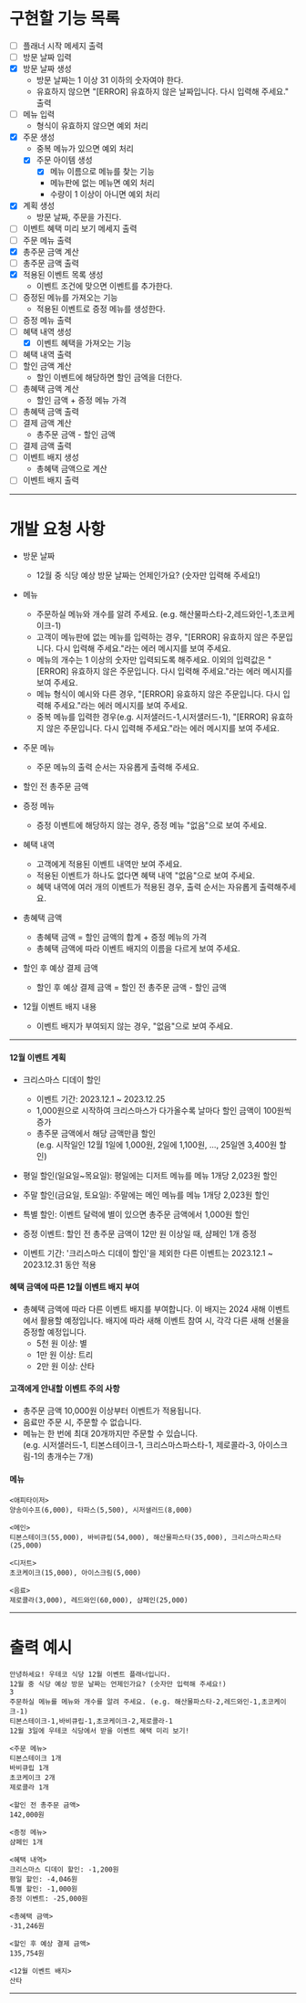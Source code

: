 # 구현할 기능 목록

- [ ] 플래너 시작 메세지 출력
- [ ] 방문 날짜 입력
- [x] 방문 날짜 생성
    - 방문 날짜는 1 이상 31 이하의 숫자여야 한다.
    - 유효하지 않으면 "[ERROR] 유효하지 않은 날짜입니다. 다시 입력해 주세요." 출력
- [ ] 메뉴 입력
    - 형식이 유효하지 않으면 예외 처리
- [x] 주문 생성
    - 중복 메뉴가 있으면 예외 처리
    - [x] 주문 아이템 생성
        - [x] 메뉴 이름으로 메뉴를 찾는 기능
        - 메뉴판에 없는 메뉴면 예외 처리
        - 수량이 1 이상이 아니면 예외 처리
- [x] 계획 생성
    - 방문 날짜, 주문을 가진다.
- [ ] 이벤트 혜택 미리 보기 메세지 출력
- [ ] 주문 메뉴 출력
- [x] 총주문 금액 계산
- [ ] 총주문 금액 출력
- [x] 적용된 이벤트 목록 생성
    - 이벤트 조건에 맞으면 이벤트를 추가한다.
- [ ] 증정된 메뉴를 가져오는 기능
    - 적용된 이벤트로 증정 메뉴를 생성한다.
- [ ] 증정 메뉴 출력
- [ ] 혜택 내역 생성
    - [x] 이벤트 혜택을 가져오는 기능
- [ ] 혜택 내역 출력
- [ ] 할인 금액 계산
    - 할인 이벤트에 해당하면 할인 금엑을 더한다.
- [ ] 총혜택 금액 계산
    - 할인 금액 + 증정 메뉴 가격
- [ ] 총혜택 금액 출력
- [ ] 결제 금액 계산
    - 총주문 금액 - 할인 금액
- [ ] 결제 금액 출력
- [ ] 이벤트 배지 생성
    - 총혜택 금액으로 계산
- [ ] 이벤트 배지 출력

---

# 개발 요청 사항

- 방문 날짜
    - 12월 중 식당 예상 방문 날짜는 언제인가요? (숫자만 입력해 주세요!)
- 메뉴
    - 주문하실 메뉴와 개수를 알려 주세요. (e.g. 해산물파스타-2,레드와인-1,초코케이크-1)
    - 고객이 메뉴판에 없는 메뉴를 입력하는 경우, "[ERROR] 유효하지 않은 주문입니다. 다시 입력해 주세요."라는 에러 메시지를 보여 주세요.
    - 메뉴의 개수는 1 이상의 숫자만 입력되도록 해주세요. 이외의 입력값은 "[ERROR] 유효하지 않은 주문입니다. 다시 입력해 주세요."라는 에러 메시지를 보여 주세요.
    - 메뉴 형식이 예시와 다른 경우, "[ERROR] 유효하지 않은 주문입니다. 다시 입력해 주세요."라는 에러 메시지를 보여 주세요.
    - 중복 메뉴를 입력한 경우(e.g. 시저샐러드-1,시저샐러드-1), "[ERROR] 유효하지 않은 주문입니다. 다시 입력해 주세요."라는 에러 메시지를 보여 주세요.

- 주문 메뉴
    - 주문 메뉴의 출력 순서는 자유롭게 출력해 주세요.
- 할인 전 총주문 금액
- 증정 메뉴
    - 증정 이벤트에 해당하지 않는 경우, 증정 메뉴 "없음"으로 보여 주세요.
- 혜택 내역
    - 고객에게 적용된 이벤트 내역만 보여 주세요.
    - 적용된 이벤트가 하나도 없다면 혜택 내역 "없음"으로 보여 주세요.
    - 혜택 내역에 여러 개의 이벤트가 적용된 경우, 출력 순서는 자유롭게 출력해주세요.
- 총혜택 금액
    - 총혜택 금액 = 할인 금액의 합계 + 증정 메뉴의 가격
    - 총혜택 금액에 따라 이벤트 배지의 이름을 다르게 보여 주세요.
- 할인 후 예상 결제 금액
    - 할인 후 예상 결제 금액 = 할인 전 총주문 금액 - 할인 금액
- 12월 이벤트 배지 내용
    - 이벤트 배지가 부여되지 않는 경우, "없음"으로 보여 주세요.

---

#### 12월 이벤트 계획

- 크리스마스 디데이 할인
    - 이벤트 기간: 2023.12.1 ~ 2023.12.25
    - 1,000원으로 시작하여 크리스마스가 다가올수록 날마다 할인 금액이 100원씩 증가
    - 총주문 금액에서 해당 금액만큼 할인  
      (e.g. 시작일인 12월 1일에 1,000원, 2일에 1,100원, ..., 25일엔 3,400원 할인)

- 평일 할인(일요일~목요일): 평일에는 디저트 메뉴를 메뉴 1개당 2,023원 할인
- 주말 할인(금요일, 토요일): 주말에는 메인 메뉴를 메뉴 1개당 2,023원 할인
- 특별 할인: 이벤트 달력에 별이 있으면 총주문 금액에서 1,000원 할인
- 증정 이벤트: 할인 전 총주문 금액이 12만 원 이상일 때, 샴페인 1개 증정
- 이벤트 기간: '크리스마스 디데이 할인'을 제외한 다른 이벤트는 2023.12.1 ~ 2023.12.31 동안 적용

#### 혜택 금액에 따른 12월 이벤트 배지 부여

- 총혜택 금액에 따라 다른 이벤트 배지를 부여합니다. 이 배지는 2024 새해 이벤트에서 활용할 예정입니다.
  배지에 따라 새해 이벤트 참여 시, 각각 다른 새해 선물을 증정할 예정입니다.
    - 5천 원 이상: 별
    - 1만 원 이상: 트리
    - 2만 원 이상: 산타

#### 고객에게 안내할 이벤트 주의 사항

- 총주문 금액 10,000원 이상부터 이벤트가 적용됩니다.
- 음료만 주문 시, 주문할 수 없습니다.
- 메뉴는 한 번에 최대 20개까지만 주문할 수 있습니다.  
  (e.g. 시저샐러드-1, 티본스테이크-1, 크리스마스파스타-1, 제로콜라-3, 아이스크림-1의 총개수는 7개)

#### 메뉴

```
<애피타이저>
양송이수프(6,000), 타파스(5,500), 시저샐러드(8,000)

<메인>
티본스테이크(55,000), 바비큐립(54,000), 해산물파스타(35,000), 크리스마스파스타(25,000)

<디저트>
초코케이크(15,000), 아이스크림(5,000)

<음료>
제로콜라(3,000), 레드와인(60,000), 샴페인(25,000)
```

---

# 출력 예시

```
안녕하세요! 우테코 식당 12월 이벤트 플래너입니다.
12월 중 식당 예상 방문 날짜는 언제인가요? (숫자만 입력해 주세요!)
3
주문하실 메뉴를 메뉴와 개수를 알려 주세요. (e.g. 해산물파스타-2,레드와인-1,초코케이크-1)
티본스테이크-1,바비큐립-1,초코케이크-2,제로콜라-1
12월 3일에 우테코 식당에서 받을 이벤트 혜택 미리 보기!
 
<주문 메뉴>
티본스테이크 1개
바비큐립 1개
초코케이크 2개
제로콜라 1개
 
<할인 전 총주문 금액>
142,000원
 
<증정 메뉴>
샴페인 1개
 
<혜택 내역>
크리스마스 디데이 할인: -1,200원
평일 할인: -4,046원
특별 할인: -1,000원
증정 이벤트: -25,000원
 
<총혜택 금액>
-31,246원
 
<할인 후 예상 결제 금액>
135,754원
 
<12월 이벤트 배지>
산타
```

---